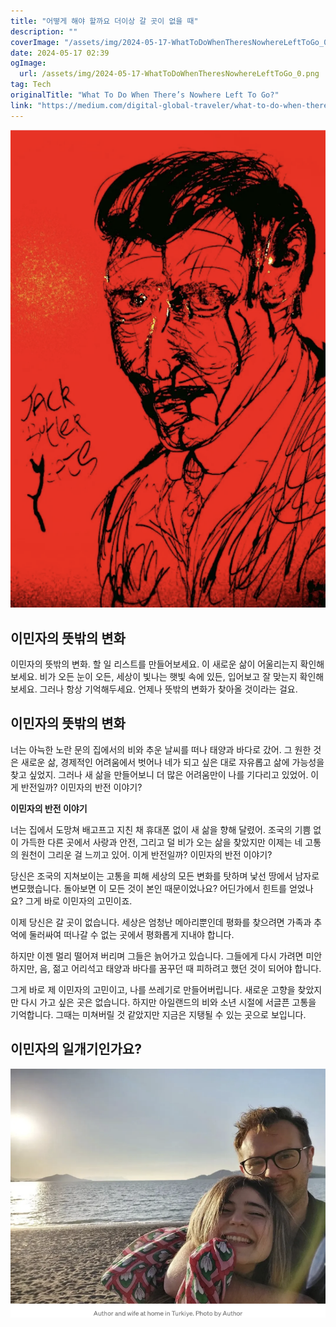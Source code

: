 ```yaml
---
title: "어떻게 해야 할까요 더이상 갈 곳이 없을 때"
description: ""
coverImage: "/assets/img/2024-05-17-WhatToDoWhenTheresNowhereLeftToGo_0.png"
date: 2024-05-17 02:39
ogImage: 
  url: /assets/img/2024-05-17-WhatToDoWhenTheresNowhereLeftToGo_0.png
tag: Tech
originalTitle: "What To Do When There’s Nowhere Left To Go?"
link: "https://medium.com/digital-global-traveler/what-to-do-when-theres-nowhere-left-to-go-6ae51795878d"
---
```



![Image](/assets/img/2024-05-17-WhatToDoWhenTheresNowhereLeftToGo_0.png)

## 이민자의 뜻밖의 변화

이민자의 뜻밖의 변화. 할 일 리스트를 만들어보세요. 이 새로운 삶이 어울리는지 확인해보세요. 비가 오든 눈이 오든, 세상이 빛나는 햇빛 속에 있든, 입어보고 잘 맞는지 확인해보세요. 그러나 항상 기억해두세요. 언제나 뜻밖의 변화가 찾아올 것이라는 걸요.

## 이민자의 뜻밖의 변화

<div class="content-ad"></div>

너는 아늑한 노란 문의 집에서의 비와 추운 날씨를 떠나 태양과 바다로 갔어. 그 원한 것은 새로운 삶, 경제적인 어려움에서 벗어나 네가 되고 싶은 대로 자유롭고 삶에 가능성을 찾고 싶었지. 그러나 새 삶을 만들어보니 더 많은 어려움만이 나를 기다리고 있었어. 이게 반전일까? 이민자의 반전 이야기?

**이민자의 반전 이야기**

너는 집에서 도망쳐 배고프고 지친 채 휴대폰 없이 새 삶을 향해 달렸어. 조국의 기쁨 없이 가득한 다른 곳에서 사랑과 안전, 그리고 덜 비가 오는 삶을 찾았지만 이제는 네 고통의 원천이 그리운 걸 느끼고 있어. 이게 반전일까? 이민자의 반전 이야기?

<div class="content-ad"></div>

당신은 조국의 지쳐보이는 고통을 피해 세상의 모든 변화를 탓하며 낯선 땅에서 남자로 변모했습니다. 돌아보면 이 모든 것이 본인 때문이었나요? 어딘가에서 힌트를 얻었나요? 그게 바로 이민자의 고민이죠.

이제 당신은 갈 곳이 없습니다. 세상은 엄청난 메아리뿐인데 평화를 찾으려면 가족과 추억에 둘러싸여 떠나갈 수 없는 곳에서 평화롭게 지내야 합니다.

하지만 이젠 멀리 떨어져 버리며 그들은 늙어가고 있습니다. 그들에게 다시 가려면 미안하지만, 음, 젊고 어리석고 태양과 바다를 꿈꾸던 때 피하려고 했던 것이 되어야 합니다.

그게 바로 제 이민자의 고민이고, 나를 쓰레기로 만들어버립니다. 새로운 고향을 찾았지만 다시 가고 싶은 곳은 없습니다. 하지만 아일랜드의 비와 소년 시절에 서글픈 고통을 기억합니다. 그때는 미쳐버릴 것 같았지만 지금은 지탱될 수 있는 곳으로 보입니다.

<div class="content-ad"></div>

## 이민자의 일개기인가요?


![Image](/assets/img/2024-05-17-WhatToDoWhenTheresNowhereLeftToGo_1.png)
